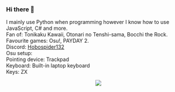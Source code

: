 ### Hi there 👋

I mainly use Python when programming however I know how to use JavaScript, C# and more. <br>
Fan of: Tonikaku Kawaii, Otonari no Tenshi-sama, Bocchi the Rock. <br>
Favourite games: Osu!, PAYDAY 2. <br>
Discord: <a href="https://www.discord.com/users/649892152398315540">Hobospider132</a> <br>
Osu setup: <br>
Pointing device: Trackpad <br>
Keyboard: Built-in laptop keyboard <br>
Keys: ZX
<p align="center"><a href="https://osu.ppy.sh/users/Hobospider132"><img src="https://osu-sig.vercel.app/card?user=Hobospider132&mode=std&lang=en&round_avatar=true&animation=true&hue=200&skills=true"></a></p>
